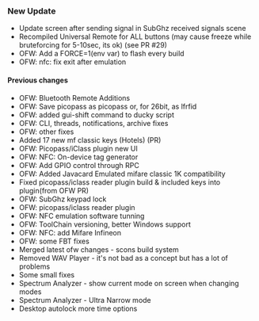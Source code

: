### New Update
* Update screen after sending signal in SubGhz received signals scene
* Recompiled Universal Remote for ALL buttons (may cause freeze while bruteforcing for 5-10sec, its ok) (see PR #29)
* OFW: Add a FORCE=1(env var) to flash every build
* OFW: nfc: fix exit after emulation
#### Previous changes
* OFW: Bluetooth Remote Additions
* OFW: Save picopass as picopass or, for 26bit, as lfrfid 
* OFW: added gui-shift command to ducky script 
* OFW: CLI, threads, notifications, archive fixes
* OFW: other fixes
* Added 17 new mf classic keys (Hotels) (PR)
* OFW: Picopass/iClass plugin new UI
* OFW: NFC: On-device tag generator
* OFW: Add GPIO control through RPC
* OFW: Added Javacard Emulated mifare classic 1K compatibility
* Fixed picopass/iclass reader plugin build & included keys into plugin(from OFW PR)
* OFW: SubGhz keypad lock
* OFW: picopass/iclass reader plugin
* OFW: NFC emulation software tunning
* OFW: ToolChain versioning, better Windows support
* OFW: NFC: add Mifare Infineon
* OFW: some FBT fixes
* Merged latest ofw changes - scons build system
* Removed WAV Player - it's not bad as a concept but has a lot of problems
* Some small fixes
* Spectrum Analyzer - show current mode on screen when changing modes
* Spectrum Analyzer - Ultra Narrow mode
* Desktop autolock more time options
